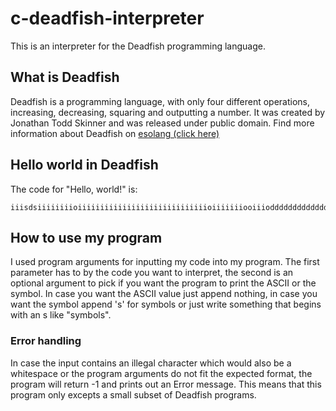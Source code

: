 # c-deadfish-interpreter
This is an interpreter for the Deadfish programming language. 

## What is Deadfish
Deadfish is a programming language, with only four different operations, increasing, decreasing, squaring and outputting a number. It was created by Jonathan Todd Skinner 
and was released under public domain. Find more information about Deadfish on [esolang (click here)](https://esolangs.org/wiki/Deadfish)

## Hello world in Deadfish
The code for "Hello, world!" is:
```
iiisdsiiiiiiiioiiiiiiiiiiiiiiiiiiiiiiiiiiiiioiiiiiiiooiiiodddddddddddddddddddddddddddddddddddddddddddddddddddddddddddddddddddoddddddddddddodddddddddddddddddddddsddoddddddddoiiioddddddoddddddddodddddddddddddddddddddddddddddddddddddddddddddddddddddddddddddddddddo
```

## How to use my program
I used program arguments for inputting my code into my program. The first parameter has to by the code you want to interpret, the second is an optional argument to pick if you want the program to print the ASCII or the symbol.
In case you want the ASCII value just append nothing, in case you want the symbol append 's' for symbols or just write something that begins with an s like "symbols".
### Error handling
In case the input contains an illegal character which would also be a whitespace or the program arguments do not fit the expected format, the program will return -1 and prints out an Error message. This means that this program only excepts a small subset of Deadfish programs.
